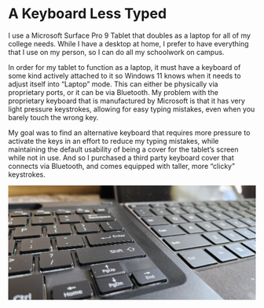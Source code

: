 # A Keyboard Less Typed

I use a Microsoft Surface Pro 9 Tablet that doubles as a laptop for all of my college needs.  While I have a desktop at home, I prefer to have everything that I use on my person, so I can do all my schoolwork on campus.


In order for my tablet to function as a laptop, it must have a keyboard of some kind actively attached to it so Windows 11 knows when it needs to adjust itself into “Laptop” mode.  This can either be physically via proprietary ports, or it can be via Bluetooth.  My problem with the proprietary keyboard that is manufactured by Microsoft is that it has very light pressure keystrokes, allowing for easy typing mistakes, even when you barely touch the wrong key.

My goal was to find an alternative keyboard that requires more pressure to activate the keys in an effort to reduce my typing mistakes, while maintaining the default usability of being a cover for the tablet’s screen while not in use.  And so I purchased a third party keyboard cover that connects via Bluetooth, and comes equipped with taller, more “clicky” keystrokes.

![alt text](closeup.jpg)
